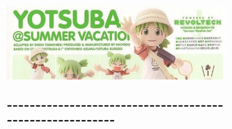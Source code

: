 ![image alt](https://github.com/koirinsdiary/koirinsdiary/blob/1281307c2c46139680734111a76e0bae1982f5f8/76371ff2bed49f68eb6f8114ea5bc8b9.jpg)
# ---------------------------------------------------------

